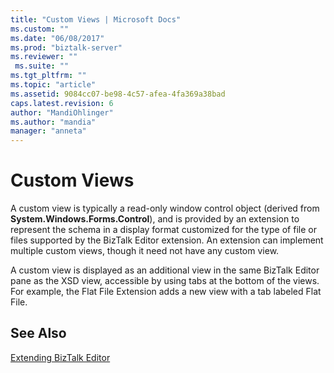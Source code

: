 ```yaml
---
title: "Custom Views | Microsoft Docs"
ms.custom: ""
ms.date: "06/08/2017"
ms.prod: "biztalk-server"
ms.reviewer: ""
 ms.suite: ""
ms.tgt_pltfrm: ""
ms.topic: "article"
ms.assetid: 9084cc07-be98-4c57-afea-4fa369a38bad
caps.latest.revision: 6
author: "MandiOhlinger"
ms.author: "mandia"
manager: "anneta"
---
```

# Custom Views
A custom view is typically a read-only window control object (derived from **System.Windows.Forms.Control**), and is provided by an extension to represent the schema in a display format customized for the type of file or files supported by the BizTalk Editor extension. An extension can implement multiple custom views, though it need not have any custom view.  
  
 A custom view is displayed as an additional view in the same BizTalk Editor pane as the XSD view, accessible by using tabs at the bottom of the views. For example, the Flat File Extension adds a new view with a tab labeled Flat File.  
  
## See Also  
 [Extending BizTalk Editor](../core/extending-biztalk-editor.md)